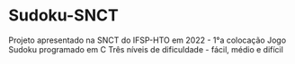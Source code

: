 # Sudoku-SNCT
Projeto apresentado na SNCT do IFSP-HTO em 2022 - 1°a colocação 
Jogo Sudoku programado em C
Três níveis de dificuldade - fácil, médio e difícil

